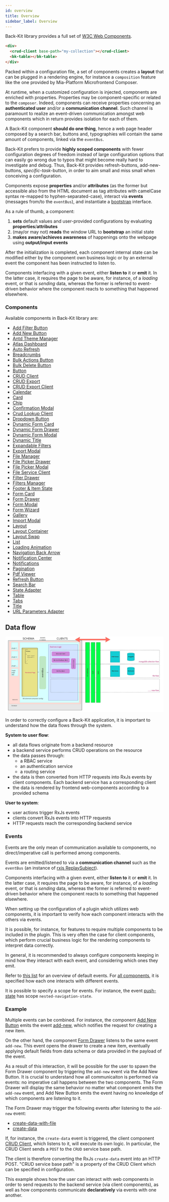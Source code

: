 ```yaml
---
id: overview
title: Overview
sidebar_label: Overview
---
```

[bootstrap]: ./30_page_layout.md#bootstrap-aka-initial-state-injection

[add-filter-button]: ./60_components/10_add_filter_button.md
[add-new-button]: ./60_components/20_add_new_button.md
[antd-theme-manager]: ./60_components/30_antd_theme_manager.md
[atlas-dashboard]: ./60_components/40_atlas_dashboard.md
[auto-refresh]: ./60_components/50_auto_refresh.md
[breadcrumbs]: ./60_components/60_breadcrumbs.md
[bulk-actions-button]: ./60_components/70_bulk_actions_button.md
[bulk-delete-button]: ./60_components/80_bulk_delete_button.md
[button]: ./60_components/90_button.md
[crud-client]: ./60_components/100_crud_client.md
[crud-export]: ./60_components/110_crud_export.md
[crud-export-client]: ./60_components/120_crud_export_client.md
[calendar]: ./60_components/130_calendar.md
[card]: ./60_components/140_card.md
[chip]: ./60_components/150_chip.md
[confirmation-modal]: ./60_components/160_confirmation_modal.md
[crud-lookup-client]: ./60_components/170_crud_lookup_client.md
[dropdown-button]: ./60_components/180_dropdown_button.md
[dynamic-form-card]: ./60_components/190_dynamic_form_card.md
[dynamic-form-drawer]: ./60_components/200_dynamic_form_drawer.md
[dynamic-form-modal]: ./60_components/210_dynamic_form_modal.md
[dynamic-title]: ./60_components/220_dynamic_title.md
[expandable-filters]: ./60_components/230_expandable_filters.md
[export-modal]: ./60_components/240_export_modal.md
[file-manager]: ./60_components/250_file_manager.md
[file-picker-drawer]: ./60_components/260_file_picker_drawer.md
[file-picker-modal]: ./60_components/270_file_picker_modal.md
[file-service-client]: ./60_components/280_file_service_client.md
[filter-drawer]: ./60_components/290_filter_drawer.md
[filters-manager]: ./60_components/300_filters_manager.md
[footer-&-item-state]: ./60_components/310_footer_&_item_state.md
[form-card]: ./60_components/320_form_card.md
[form-drawer]: ./60_components/330_form_drawer.md
[form-modal]: ./60_components/340_form_modal.md
[form-wizard]: ./60_components/350_form_wizard.md
[gallery]: ./60_components/360_gallery.md
[import-modal]: ./60_components/370_import_modal.md
[layout]: ./60_components/380_layout.md
[layout-container]: ./60_components/390_layout_container.md
[layout-swap]: ./60_components/400_layout_swap.md
[list]: ./60_components/410_list.md
[loading-animation]: ./60_components/420_loading_animation.md
[navigation-back-arrow]: ./60_components/430_navigation_back_arrow.md
[notification-center]: ./60_components/440_notification_center.md
[notifications]: ./60_components/450_notifications.md
[pagination]: ./60_components/460_pagination.md
[pdf-viewer]: ./60_components/470_pdf_viewer.md
[refresh-button]: ./60_components/480_refresh_button.md
[search-bar]: ./60_components/490_search_bar.md
[state-adapter]: ./60_components/500_state_adapter.md
[table]: ./60_components/510_table.md
[tabs]: ./60_components/520_tabs.md
[title]: ./60_components/530_title.md
[url-parameters-adapter]: ./60_components/540_url_parameters_adapter.md

[events]: ./70_events.md
[push-state]: ./70_events.md#nested-navigation-state---push
[add-new]: ./70_events.md#add-new
[create-data-with-file]: ./70_events.md#create-data-with-file
[create-data]: ./70_events.md#create-data



Back-Kit library provides a full set of [W3C Web Components](https://www.w3.org/TR/components-intro/).

```html
<div>
  <crud-client base-path="my-collection"></crud-client>
  <bk-table></bk-table>
</div>
```

Packed within a configuration file, a set of components creates a **layout** that can be plugged in a rendering engine, for instance a `composition` feature like the one provided by Mia-Platform Microfrontend Composer.

At runtime, when a customized configuration is injected, components are enriched with properties. Properties may be component-specific or related to the `composer`. Indeed, components can receive properties concerning an **authenticated user** and/or a **communication channel**. Such channel is paramount to realize an event-driven communication amongst web components which in return provides isolation for each of them.

A Back-Kit component **should do one thing**, hence a web page header composed by a search bar, buttons and, typographies will contain the same amount of components, linked via the `eventBus`.

Back-Kit prefers to provide **highly scoped components** with fewer configuration degrees of freedom instead of large configuration options that can easily go wrong due to typos that might become really hard to investigate and debug. Thus, Back-Kit provides refresh-buttons, add-new-buttons, *specific-task*-button, in order to aim small and miss small when conceiving a configuration.

Components expose **properties** and/or **attributes** (as the former but accessible also from the HTML document as tag attributes with camelCase syntax re-mapped to hyphen-separated-case), interact via **events** (messages from/to the `eventBus`), and instantiate a [bootstrap] interface.

As a rule of thumb, a component:

1. **sets** default values and user-provided configurations by evaluating **properties**/**attributes**
2. (may/or may not) **reads** the window URL to **bootstrap** an initial state
3. **makes aware/achieves awareness** of happenings onto the webpage using **output/input events**

After the initialization is completed, each component internal state can be modified either by the component own business logic or by an external event the component has been instructed to listen to.

Components interfacing with a given event, either **listen to** it or **emit** it. In the latter case, it requires the page to be aware, for instance, of a *loading* event, or that is *sending* data, whereas the former is referred to event-driven behavior where the component reacts to something that happened elsewhere.

### Components

Available components in Back-Kit library are:

- [Add Filter Button][add-filter-button]
- [Add New Button][add-new-button]
- [Antd Theme Manager][antd-theme-manager]
- [Atlas Dashboard][atlas-dashboard]
- [Auto Refresh][auto-refresh]
- [Breadcrumbs][breadcrumbs]
- [Bulk Actions Button][bulk-actions-button]
- [Bulk Delete Button][bulk-delete-button]
- [Button][button]
- [CRUD Client][crud-client]
- [CRUD Export][crud-export]
- [CRUD Export Client][crud-export-client]
- [Calendar][calendar]
- [Card][card]
- [Chip][chip]
- [Confirmation Modal][confirmation-modal]
- [Crud Lookup Client][crud-lookup-client]
- [Dropdown Button][dropdown-button]
- [Dynamic Form Card][dynamic-form-card]
- [Dynamic Form Drawer][dynamic-form-drawer]
- [Dynamic Form Modal][dynamic-form-modal]
- [Dynamic Title][dynamic-title]
- [Expandable Filters][expandable-filters]
- [Export Modal][export-modal]
- [File Manager][file-manager]
- [File Picker Drawer][file-picker-drawer]
- [File Picker Modal][file-picker-modal]
- [File Service Client][file-service-client]
- [Filter Drawer][filter-drawer]
- [Filters Manager][filters-manager]
- [Footer & Item State][footer-&-item-state]
- [Form Card][form-card]
- [Form Drawer][form-drawer]
- [Form Modal][form-modal]
- [Form Wizard][form-wizard]
- [Gallery][gallery]
- [Import Modal][import-modal]
- [Layout][layout]
- [Layout Container][layout-container]
- [Layout Swap][layout-swap]
- [List][list]
- [Loading Animation][loading-animation]
- [Navigation Back Arrow][navigation-back-arrow]
- [Notification Center][notification-center]
- [Notifications][notifications]
- [Pagination][pagination]
- [Pdf Viewer][pdf-viewer]
- [Refresh Button][refresh-button]
- [Search Bar][search-bar]
- [State Adapter][state-adapter]
- [Table][table]
- [Tabs][tabs]
- [Title][title]
- [URL Parameters Adapter][url-parameters-adapter]

## Data flow

![Data flow schema](img/data_flow.jpg)

In order to correctly configure a Back-Kit application, it is important to understand how the data flows through the system.

**System to user flow**:

- all data flows originate from a backend resource
- a backend service performs CRUD operations on the resource
- the data passes through:
  - a RBAC service
  - an authentication service
  - a routing service
- the data is then converted from HTTP requests into RxJs events by client components. Each backend service has a corresponding client
- the data is rendered by frontend web-components according to a provided schema

**User to system**:

- user actions trigger RxJs events
- clients convert RxJs events into HTTP requests
- HTTP requests reach the corresponding backend service

### Events

Events are the only mean of communication available to components, no direct/imperative call is performed among components.

Events are emitted/listened to via a **communication channel** such as the `eventBus` (an instance of [rxjs ReplaySubject](https://rxjs.dev/api/index/class/ReplaySubject)).

Components interfacing with a given event, either **listen to** it or **emit** it. In the latter case, it requires the page to be aware, for instance, of a *loading* event, or that is *sending* data, whereas the former is referred to event-driven behavior where the component reacts to something that happened elsewhere.

When setting up the configuration of a plugin which utilizes web components, it is important to verify how each component interacts with the others via events.

It is possible, for instance, for features to require multiple components to be included in the plugin. This is very often the case for client components, which perform crucial business logic for the rendering components to interpret data correctly.

In general, it is recommended to always configure components keeping in mind how they interact with each event, and considering which ones they emit.

Refer to [this list][events] for an overview of default events. For [all components](#components), it is specified how each one interacts with different events.

It is possible to specify a scope for events. For instance, the event [push-state] has scope `nested-navigation-state`.

### Example

Multiple events can be combined. For instance, the component [Add New Button][add-new-button] emits the event [add-new], which notifies the request for creating a new item.

On the other hand, the component [Form Drawer][form-drawer] listens to the same event `add-new`. This event opens the drawer to create a new item, eventually applying default fields from data schema or data provided in the payload of the event.

As a result of this interaction, it will be possible for the user to spawn the Form Drawer component by triggering the `add-new` event via the Add New Button. It is crucial to understand how all communicaiton is performed via events: no imperative call happens between the two components. The Form Drawer will display the same behavior no matter what component emits the `add-new` event, and Add New Button emits the event having no knowledge of which components are listening to it.

The Form Drawer may trigger the following events after listening to the `add-new` event:

- [create-data-with-file]
- [create-data]

If, for instance, the `create-data` event is triggered, the client component [CRUD Client][crud-client], which listens to it, will execute its own logic. In particular, the CRUD Client sends a `POST` to the `CRUD` service base path.

The client is therefore converting the RxJs `create-data` event into an HTTP POST. "CRUD service base path" is a property of the CRUD Client which can be specified in configuration.

This example shows how the user can interact with web components in order to send requests to the backend service (via client components), as well as how components communicate **declaratively** via events with one another.
